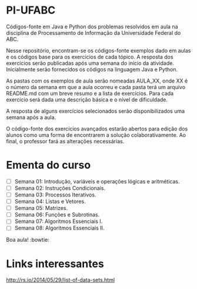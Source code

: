 PI-UFABC
========

Códigos-fonte em Java e Python dos problemas resolvidos em aula na disciplina de Processamento de Informação da Universidade Federal do ABC.

Nesse repositório, encontram-se os códigos-fonte exemplos dado em aulas e os códigos base para os exercícios de cada tópico. A resposta dos exercícios serão publicadas após uma semana do início da atividade. Inicialmente serão fornecidos os códigos na linguagem Java e Python.

As pastas com os exemplos de aula serão nomeadas AULA_XX, onde XX é o número da semana em que a aula ocorreu e cada pasta terá um arquivo README.md com um breve resumo e a lista de exercícios. Para cada exercício será dada uma descrição básica e o nível de dificuldade.

A resposta de alguns exercícios selecionados serão disponibilizados uma semana após a aula.

O código-fonte dos exercícios avançados estarão abertos para edição dos alunos como uma forma de encontrarem a solução colaborativamente. Ao final, o professor fará as alterações necessárias.

Ementa do curso
===============

- [ ] Semana 01: Introdução, variáveis e operações lógicas e aritméticas.
- [ ] Semana 02: Instruções Condicionais.
- [ ] Semana 03: Processos Iterativos.
- [ ] Semana 04: Listas e Vetores.
- [ ] Semana 05: Matrizes.
- [ ] Semana 06: Funções e Subrotinas.
- [ ] Semana 07: Algoritmos Essenciais I.
- [ ] Semana 08: Algoritmos Essenciais II.

Boa aula! :bowtie:

Links interessantes
===================

http://rs.io/2014/05/29/list-of-data-sets.html

